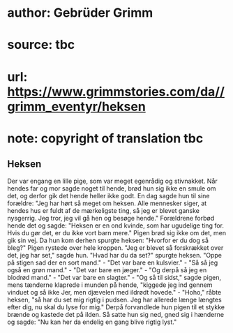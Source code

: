 # author: Gebrüder Grimm
# source: tbc
# url: https://www.grimmstories.com/da//grimm_eventyr/heksen
# note: copyright of translation tbc

## Heksen 

Der var engang en lille pige, som var meget egenrådig og stivnakket. Når
hendes far og mor sagde noget til hende, brød hun sig ikke en smule om
det, og derfor gik det hende heller ikke godt. En dag sagde hun til sine
forældre: "Jeg har hørt så meget om heksen. Alle mennesker siger, at
hendes hus er fuldt af de mærkeligste ting, så jeg er blevet ganske
nysgerrig. Jeg tror, jeg vil gå hen og besøge hende." Forældrene forbød
hende det og sagde: "Heksen er en ond kvinde, som har ugudelige ting
for. Hvis du gør det, er du ikke vort barn mere." Pigen brød sig ikke
om det, men gik sin vej. Da hun kom derhen spurgte heksen: "Hvorfor er
du dog så bleg?" Pigen rystede over hele kroppen. "Jeg er blevet så
forskrækket over det, jeg har set," sagde hun. "Hvad har du da set?"
spurgte heksen. "Oppe på stigen sad der en sort mand." - "Det var
bare en kulsvier." - "Så så jeg også en grøn mand." - "Det var bare
en jæger." - "Og derpå så jeg en blodrød mand." - "Det var bare en
slagter." - "Og så til sidst," sagde pigen, mens tænderne klaprede i
munden på hende, "kiggede jeg ind gennem vinduet og så ikke Jer, men
djævelen med ildrødt hovede." - "Hoho," råbte heksen, "så har du set
mig rigtig i pudsen. Jeg har allerede længe længtes efter dig, nu skal
du lyse for mig." Derpå forvandlede hun pigen til et stykke brænde og
kastede det på ilden. Så satte hun sig ned, gned sig i hænderne og
sagde: "Nu kan her da endelig en gang blive rigtig lyst."
